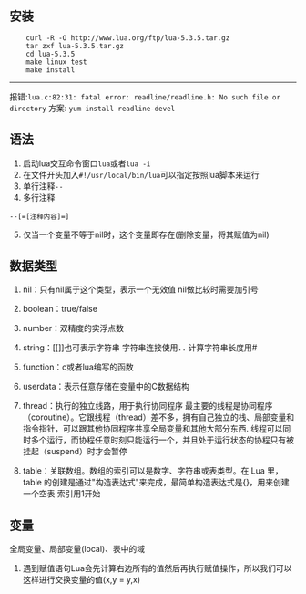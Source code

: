 ## 安装
```
    curl -R -O http://www.lua.org/ftp/lua-5.3.5.tar.gz
    tar zxf lua-5.3.5.tar.gz
    cd lua-5.3.5
    make linux test
    make install
```
****
报错:`lua.c:82:31: fatal error: readline/readline.h: No such file or directory`
方案:
`yum install readline-devel`
## 语法
1. 启动lua交互命令窗口`lua`或者`lua -i`
2. 在文件开头加入`#!/usr/local/bin/lua`可以指定按照lua脚本来运行
3. 单行注释`--`
4. 多行注释
```
--[=[注释内容]=]
```
5. 仅当一个变量不等于nil时，这个变量即存在(删除变量，将其赋值为nil)
## 数据类型
1. nil：只有nil属于这个类型，表示一个无效值
    nil做比较时需要加引号
2. boolean：true/false
3. number：双精度的实浮点数
4. string：[[]]也可表示字符串
    字符串连接使用`..`
    计算字符串长度用#

5. function：c或者lua编写的函数
6. userdata：表示任意存储在变量中的C数据结构
7. thread：执行的独立线路，用于执行协同程序
    最主要的线程是协同程序（coroutine）。它跟线程（thread）差不多，拥有自己独立的栈、局部变量和指令指针，可以跟其他协同程序共享全局变量和其他大部分东西.
    线程可以同时多个运行，而协程任意时刻只能运行一个，并且处于运行状态的协程只有被挂起（suspend）时才会暂停

8. table：关联数组。数组的索引可以是数字、字符串或表类型。在 Lua 里，table 的创建是通过"构造表达式"来完成，最简单构造表达式是{}，用来创建一个空表
    索引用1开始
## 变量
全局变量、局部变量(local)、表中的域
1. 遇到赋值语句Lua会先计算右边所有的值然后再执行赋值操作，所以我们可以这样进行交换变量的值(x,y = y,x)

